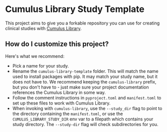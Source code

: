 # Cumulus Library Study Template

This project aims to give you a forkable repository you can use for creating
clinical studies with 
[Cumulus Library](https://github.com/smart-on-fhir/cumulus-library).

## How do I customize this project?

Here's what we recommend:

- Pick a name for your study. 
- Rename the `cumulus-library-template` folder. This will match the name used
    to install packages with pip. It may match your study name, but it does not
    have to. We recommend keeping the `cumulus-library` prefix, but you don't 
    have to - just make sure your project documentation references the Cumulus 
    Library in some way.
- Follow the comment instructions in `pyproject.toml` and `manifest.toml` to
    set up these files to work with Cumulus Library.
- When invoking with `cumulus-library`, use the `--study_dir` flag to point to
    the directory containing the `manifest.toml`, or use the
    `CUMULUS_LIBRARY_STUDY_DIR` env var to a filepath which contains your study
    directory. The `--study-dir` flag will check subdirectories for you.